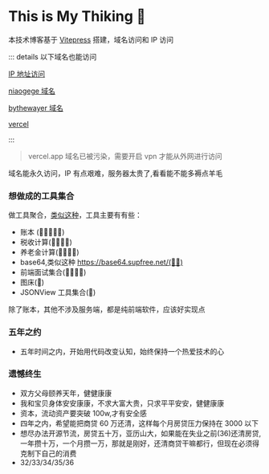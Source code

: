 # This is My Thiking :thinking:

本技术博客基于 [Vitepress](https://vitepress.vuejs.org/guide/deploying) 搭建，域名访问和 IP 访问

::: details 以下域名也能访问

[IP 地址访问](http://111.230.199.157/love/)

[niaogege 域名](http://niaogege.cn/love/)

[bythewayer 域名](https://bythewayer.com/love/)

[vercel](https://love-niaogege.vercel.app/)

:::

> vercel.app 域名已被污染，需要开启 vpn 才能从外网进行访问

域名能永久访问，IP 有点艰难，服务器太贵了,看看能不能多褥点羊毛

### 想做成的工具集合

做工具聚合，[类似这种](https://tools.thatwind.com/)，工具主要有有些：

- 账本 (🌟🌟🌟🌟🌟)
- 税收计算(🌟🌟🌟🌟)
- 养老金计算(🌟🌟🌟🌟)
- base64,类似这种 https://base64.supfree.net/(🌟🌟)
- 前端面试集合(🌟🌟🌟🌟)
- 图床(🌟)
- JSONView 工具集合(🌟)

除了账本，其他不涉及服务端，都是纯前端软件，应该好实现点

### 五年之约

- 五年时间之内，开始用代码改变认知，始终保持一个热爱技术的心

### 遗憾终生

- 双方父母颐养天年，健健康康
- 我和宝贝身体安安康康，不求大富大贵，只求平平安安，健健康康
- 资本，流动资产要突破 100w,才有安全感
- 四年之内，希望能把商贷 60 万还清，这样每个月房贷压力保持在 3000 以下
- 想尽办法开源节流，房贷五十万，亚历山大，如果能在失业之前(36)还清房贷,一年攒十万，一个月攒一万，那就是刚好，还清商贷干嘛都行，但现在必须得克制下自己的消费
- 32/33/34/35/36

